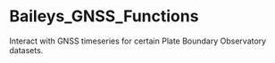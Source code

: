 # Baileys_GNSS_Functions
Interact with GNSS timeseries for certain Plate Boundary Observatory datasets.
